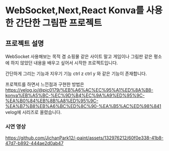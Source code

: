 

# WebSocket,Next,React Konva를 사용한 간단한 그림판 프로젝트

## 프로젝트 설명
WebSocket 사용해보는 목적 겸 쇼핑물 같은 사이트 말고 게임이나 그림판 같은 평소에 하지 않았던 내용을 배우고 싶어서 시작한 프로젝트입니다. 

간단하게 그리는 기능과 지우기 기능 ctrl z  ctrl y 와 같은 기능이 존재합니다.

프로젝트를 하면서 느낀점과 구현한 방법은 https://velog.io/@pjc0179/%EB%A6%AC%EC%95%A1%ED%8A%B8-konva%EB%A5%BC-%EC%9D%B4%EC%9A%A9%ED%95%9C-%EA%B0%84%EB%8B%A8%ED%95%9C-%EA%B7%B8%EB%A6%BC%ED%8C%90-%EA%B5%AC%ED%98%841
velog에 시리즈로 올렸습니다.

### 시연 영상

https://github.com/JichanPark12/-paint/assets/132976212/60f0e338-41b8-47d7-b892-444ae2d0ab47


